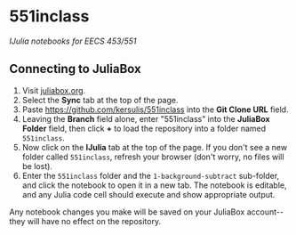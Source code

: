 # 551inclass
_IJulia notebooks for EECS 453/551_

## Connecting to JuliaBox
1. Visit [juliabox.org][1].
2. Select the **Sync** tab at the top of the page.
3. Paste https://github.com/kersulis/551inclass into the **Git Clone URL** field.
4. Leaving the **Branch** field alone, enter "551inclass" into the **JuliaBox Folder** field, then click **+** to load the repository into a folder named `551inclass`.
5. Now click on the **IJulia** tab at the top of the page. If you don't see a new folder called `551inclass`, refresh your browser (don't worry, no files will be lost).
6. Enter the `551inclass` folder and the `1-background-subtract` sub-folder, and click the notebook to open it in a new tab. The notebook is editable, and any Julia code cell should execute and show appropriate output.

Any notebook changes you make will be saved on your JuliaBox account--they will have no effect on the repository.

[1]: https://juliabox.org/
